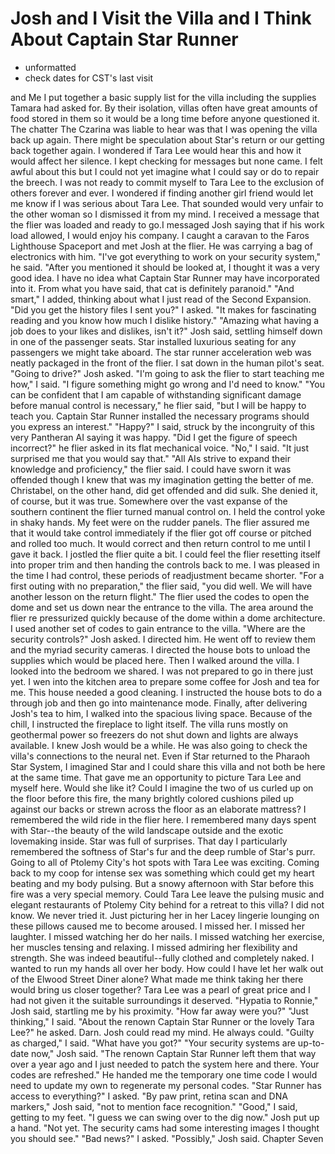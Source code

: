 # Josh and I Visit the Villa and I Think About Captain Star Runner #

* unformatted
* check dates for CST's last visit

and Me
I put together a basic supply list for the villa including the supplies
Tamara had asked for. By their isolation, villas often have great amounts
of food stored in them so it would be a long time before anyone questioned
it. The chatter The Czarina was liable to hear was that I was opening the
villa back up again. There might be speculation about Star's return or our
getting back together again. I wondered if Tara Lee would hear this and how
it would affect her silence. I kept checking for messages but none came. I
felt awful about this but I could not yet imagine what I could say or do to
repair the breech. I was not ready to commit myself to Tara Lee to the
exclusion of others forever and ever. I wondered if finding another girl
friend would let me know if I was serious about Tara Lee. That sounded
would very unfair to the other woman so I dismissed it from my mind.
I received a message that the flier was loaded and ready to go.I messaged
Josh saying that if his work load allowed, I would enjoy his company. I
caught a caravan to the Faros Lighthouse Spaceport and met Josh at the
flier. He was carrying a bag of electronics with him.
"I've got everything to work on your security system," he said. "After you
mentioned it should be looked at, I thought it was a very good idea. I have
no idea what Captain Star Runner may have incorporated into it. From what
you have said, that cat is definitely paranoid."
"And smart," I added, thinking about what I just read of the Second
Expansion.
"Did you get the history files I sent you?" I asked. "It makes for
fascinating reading and you know how much I dislike history."
"Amazing what having a job does to your likes and dislikes, isn't it?" Josh
said, settling himself down in one of the passenger seats. Star installed
luxurious seating for any passengers we might take aboard. The star runner
acceleration web was neatly packaged in the front of the flier. I sat down
in the human pilot's seat.
"Going to drive?" Josh asked.
"I'm going to ask the flier to start teaching me how," I said. "I figure
something might go wrong and I'd need to know."
"You can be confident that I am capable of withstanding significant damage
before manual control is necessary," he flier said, "but I will be happy to
teach you. Captain Star Runner installed the necessary programs should you
express an interest."
"Happy?" I said, struck by the incongruity of this very Pantheran AI saying
it was happy.
"Did I get the figure of speech incorrect?" he flier asked in its flat
mechanical voice.
"No," I said. "It just surprised me that you would say that."
"All AIs strive to expand their knowledge and proficiency," the flier said.
I could have sworn it was offended though I knew that was my imagination
getting the better of me. Christabel, on the other hand, did get offended
and did sulk. She denied it, of course, but it was true.
Somewhere over the vast expanse of the southern continent the flier turned
manual control on. I held the control yoke in shaky hands. My feet were on
the rudder panels. The flier assured me that it would take control
immediately if the flier got off course or pitched and rolled too much. It
would correct and then return control to me until I gave it back. I jostled
the flier quite a bit. I could feel the flier resetting itself into proper
trim and then handing the controls back to me. I was pleased in the time I
had control, these periods of readjustment became shorter.
"For a first outing with no preparation," the flier said, "you did well. We
will have another lesson on the return flight."
The flier used the codes to open the dome and set us down near the entrance
to the villa. The area around the flier re pressurized quickly because of
the dome within a dome architecture. I used another set of codes to gain
entrance to the villa.
"Where are the security controls?" Josh asked. I directed him. He went off
to review them and the myriad security cameras.
I directed the house bots to unload the supplies which would be placed
here. Then I walked around the villa.
I looked into the bedroom we shared. I was not prepared to go in there just
yet. I wen into the kitchen area to prepare some coffee for Josh and tea
for me. This house needed a good cleaning. I instructed the house bots to
do a through job and then go into maintenance mode.
Finally, after delivering Josh's tea to him, I walked into the spacious
living space. Because of the chill, I instructed the fireplace to light
itself.
The villa runs mostly on geothermal power so freezers do not shut down and
lights are always available. I knew Josh would be a while. He was also
going to check the villa's connections to the neural net.
Even if Star returned to the Pharaoh Star System, I imagined Star and I
could share this villa and not both be here at the same time. That gave me
an opportunity to picture Tara Lee and myself here. Would she like it?
Could I imagine the two of us curled up on the floor before this fire, the
many brightly colored cushions piled up against our backs or strewn across
the floor as an elaborate mattress? I remembered the wild ride in the flier
here. I remembered many days spent with Star--the beauty of the wild
landscape outside and the exotic lovemaking inside. Star was full of
surprises. That day I particularly remembered the softness of Star's fur
and the deep rumble of Star's purr. Going to all of Ptolemy City's hot
spots with Tara Lee was exciting. Coming back to my coop for intense sex
was something which could get my heart beating and my body pulsing. But a
snowy afternoon with Star before this fire was a very special memory. Could
Tara Lee leave the pulsing music and elegant restaurants of Ptolemy City
behind for a retreat to this villa? I did not know. We never tried it. Just
picturing her in her Lacey lingerie lounging on these pillows caused me to
become aroused. I missed her. I missed her laughter. I missed watching her
do her nails. I missed watching her exercise, her muscles tensing and
relaxing. I missed admiring her flexibility and strength. She was indeed
beautiful--fully clothed and completely naked. I wanted to run my hands all
over her body. How could I have let her walk out of the Elwood Street Diner
alone? What made me think taking her there would bring us closer together?
Tara Lee was a pearl of great price and I had not given it the suitable
surroundings it deserved.
"Hypatia to Ronnie," Josh said, startling me by his proximity. "How far
away were you?"
"Just thinking," I said.
"About the renown Captain Star Runner or the lovely Tara Lee?" he asked.
Darn. Josh could read my mind. He always could.
"Guilty as charged," I said. "What have you got?"
"Your security systems are up-to-date now," Josh said. "The renown Captain
Star Runner left them that way over a year ago and I just needed to patch
the system here and there. Your codes are refreshed." He handed me the
temporary one time code I would need to update my own to regenerate my
personal codes.
"Star Runner has access to everything?" I asked.
"By paw print, retina scan and DNA markers," Josh said, "not to mention
face recognition."
"Good," I said, getting to my feet. "I guess we can swing over to the dig
now."
Josh put up a hand. "Not yet. The security cams had some interesting images
I thought you should see."
"Bad news?" I asked.
"Possibly," Josh said.
Chapter Seven 
